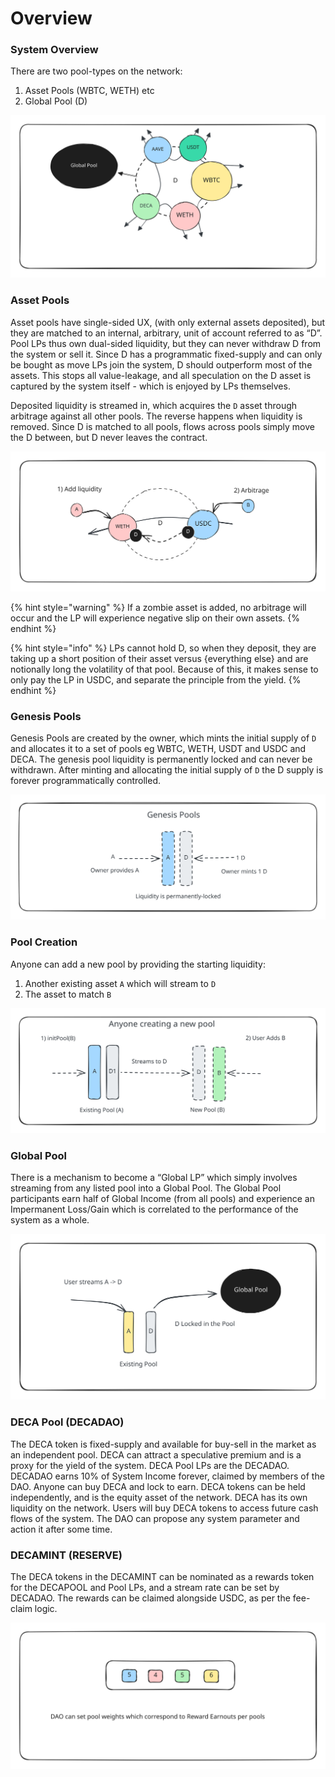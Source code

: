 # Overview

### System Overview

There are two pool-types on the network:

1. Asset Pools (WBTC, WETH) etc
2. Global Pool (D)

<img src="../.gitbook/assets/file.excalidraw (5).svg" alt="" class="gitbook-drawing">

### Asset Pools

Asset pools have single-sided UX, (with only external assets deposited), but they are matched to an internal, arbitrary, unit of account referred to as “D”. Pool LPs thus own dual-sided liquidity, but they can never withdraw D from the system or sell it. Since D has a programmatic fixed-supply and can only be bought as move LPs join the system, D should outperform most of the assets. This stops all value-leakage, and all speculation on the D asset is captured by the system itself - which is enjoyed by LPs themselves.&#x20;

Deposited liquidity is streamed in, which acquires the `D` asset through arbitrage against all other pools. The reverse happens when liquidity is removed. Since D is matched to all pools, flows across pools simply move the D between, but D never leaves the contract.

<img src="../.gitbook/assets/file.excalidraw (6).svg" alt="" class="gitbook-drawing">

{% hint style="warning" %}
If a zombie asset is added, no arbitrage will occur and the LP will experience negative slip on their own assets.&#x20;
{% endhint %}

{% hint style="info" %}
&#x20;LPs cannot hold D, so when they deposit, they are taking up a short position of their asset versus {everything else} and are notionally long the volatility of that pool. Because of this, it makes sense to only pay the LP in USDC, and separate the principle from the yield.&#x20;
{% endhint %}

### Genesis Pools

Genesis Pools are created by the owner, which mints the initial supply of `D` and allocates it to a set of pools eg WBTC, WETH, USDT and USDC and DECA. The genesis pool liquidity is permanently locked and can never be withdrawn. After minting and allocating the initial supply of `D` the D supply is forever programmatically controlled.&#x20;

<img src="../.gitbook/assets/file.excalidraw.svg" alt="" class="gitbook-drawing">

### Pool Creation

Anyone can add a new pool by providing the starting liquidity:

1. Another existing asset `A` which will stream to `D`&#x20;
2. The asset to match `B`

<img src="../.gitbook/assets/file.excalidraw (8).svg" alt="" class="gitbook-drawing">

### Global Pool

There is a mechanism to become a “Global LP” which simply involves streaming from any listed pool into a Global Pool. The Global Pool participants earn half of Global Income (from all pools) and experience an Impermanent Loss/Gain which is correlated to the performance of the system as a whole.&#x20;

<img src="../.gitbook/assets/file.excalidraw (4) (1).svg" alt="" class="gitbook-drawing">

### DECA Pool (DECADAO)

The DECA token is fixed-supply and available for buy-sell in the market as an independent pool. DECA can attract a speculative premium and is a proxy for the yield of the system. DECA Pool LPs are the DECADAO. DECADAO earns 10% of System Income forever, claimed by members of the DAO. Anyone can buy DECA and lock to earn. DECA tokens can be held independently, and is the equity asset of the network. DECA has its own liquidity on the network. Users will buy DECA tokens to access future cash flows of the system. The DAO can propose any system parameter and action it after some time.&#x20;

### DECAMINT (RESERVE)

The DECA tokens in the DECAMINT can be nominated as a rewards token for the DECAPOOL and Pool LPs, and a stream rate can be set by DECADAO. The rewards can be claimed alongside USDC, as per the fee-claim logic.

<img src="../.gitbook/assets/file.excalidraw (21).svg" alt="" class="gitbook-drawing">
